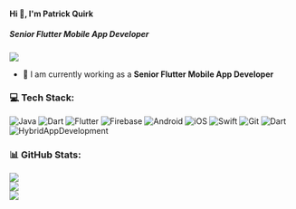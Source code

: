 #### Hi 👋, I'm Patrick Quirk
##### **Senior Flutter Mobile App Developer**

[![](https://visitcount.itsvg.in/api?id=patrickquirk89&icon=0&color=9)](https://visitcount.itsvg.in)

- 🔭 I am currently working as a **Senior Flutter Mobile App Developer**

### 💻 Tech Stack:
![Java](https://img.shields.io/badge/java-%23ED8B00.svg?style=flat&logo=java&logoColor=white) ![Dart](https://img.shields.io/badge/dart-%230175C2.svg?style=flat&logo=dart&logoColor=white) ![Flutter](https://img.shields.io/badge/Flutter-%2302569B.svg?style=flat&logo=Flutter&logoColor=white) ![Firebase](https://img.shields.io/badge/firebase-%23039BE5.svg?style=flat&logo=firebase) ![Android](https://img.shields.io/badge/Android-3DDC84?style=flat&logo=android&logoColor=white) ![iOS](https://img.shields.io/badge/iOS-000000?style=flat&logo=ios&logoColor=white) ![Swift](https://img.shields.io/badge/swift-F54A2A?style=flat&logo=swift&logoColor=white) ![Git](https://img.shields.io/badge/git-%23F05033.svg?style=flat&logo=git&logoColor=white) ![Dart](https://img.shields.io/badge/dart-%230175C2.svg?style=flat&logo=dart&logoColor=white) ![HybridAppDevelopment](https://img.shields.io/badge/Hybrid-AppDevelopment-60B5CC?style=flat&logo=Hybrid-App-Development&logoColor=white) 

### 📊 GitHub Stats:
![](https://github-readme-stats.vercel.app/api?username=patrickquirk89&theme=radical&hide_border=false&include_all_commits=false&count_private=false)<br/>
![](https://github-readme-streak-stats.herokuapp.com/?user=patrickquirk89&theme=radical&hide_border=false)<br/>
![](https://github-readme-stats.vercel.app/api/top-langs/?username=patrickquirk89&theme=radical&hide_border=false&include_all_commits=false&count_private=false&layout=compact)
